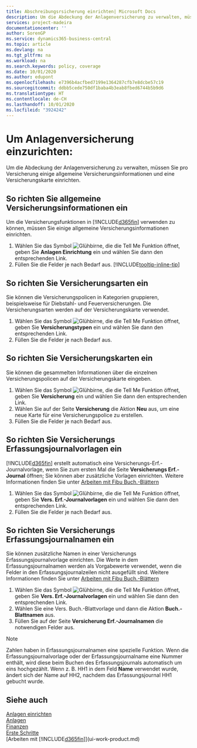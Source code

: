 ```yaml
---
title: Abschreibungsrsicherung einrichten| Microsoft Docs
description: Um die Abdeckung der Anlagenversicherung zu verwalten, müssen Sie pro Versicherung einige allgemeine Versicherungsinformationen und eine Versicherungskarte einrichten.
services: project-madeira
documentationcenter: ''
author: SorenGP
ms.service: dynamics365-business-central
ms.topic: article
ms.devlang: na
ms.tgt_pltfrm: na
ms.workload: na
ms.search.keywords: policy, coverage
ms.date: 10/01/2020
ms.author: edupont
ms.openlocfilehash: e7396b4acfbed7199e1364287cfb7e8dcbe57c19
ms.sourcegitcommit: ddbb5cede750df1baba4b3eab8fbed6744b5b9d6
ms.translationtype: HT
ms.contentlocale: de-CH
ms.lasthandoff: 10/01/2020
ms.locfileid: "3924242"
---
```

# <a name="set-up-fixed-asset-insurance"></a>Um Anlagenversicherung einzurichten:
Um die Abdeckung der Anlagenversicherung zu verwalten, müssen Sie pro Versicherung einige allgemeine Versicherungsinformationen und eine Versicherungskarte einrichten.

## <a name="to-set-up-general-insurance-information"></a>So richten Sie allgemeine Versicherungsinformationen ein
Um die Versicherungsfunktionen in [!INCLUDE[d365fin](includes/d365fin_md.md)]  verwenden zu können, müssen Sie einige allgemeine Versicherungsinformationen einrichten.  

1. Wählen Sie das Symbol ![Glühbirne, die die Tell Me Funktion öffnet](media/ui-search/search_small.png "Tell Me-Funktion"), geben Sie **Anlagen Einrichtung** ein und wählen Sie dann den entsprechenden Link.  
2. Füllen Sie die Felder je nach Bedarf aus. [!INCLUDE[tooltip-inline-tip](includes/tooltip-inline-tip_md.md)]  

## <a name="to-set-up-insurance-types"></a>So richten Sie Versicherungsarten ein
Sie können die Versicherungspolicen in Kategorien gruppieren, beispielsweise für Diebstahl- und Feuerversicherungen. Die Versicherungsarten werden auf der Versicherungskarte verwendet.

1. Wählen Sie das Symbol ![Glühbirne, die die Tell Me Funktion öffnet](media/ui-search/search_small.png "Tell Me-Funktion"), geben Sie **Versicherungstypen** ein und wählen Sie dann den entsprechenden Link.  
2. Füllen Sie die Felder je nach Bedarf aus.

## <a name="to-set-up-insurance-cards"></a>So richten Sie Versicherungskarten ein
Sie können die gesammelten Informationen über die einzelnen Versicherungspolicen auf der Versicherungskarte eingeben.  

1. Wählen Sie das Symbol ![Glühbirne, die die Tell Me Funktion öffnet](media/ui-search/search_small.png "Tell Me-Funktion"), geben Sie **Versicherung** ein und wählen Sie dann den entsprechenden Link.  
2. Wählen Sie auf der Seite **Versicherung** die Aktion **Neu** aus, um eine neue Karte für eine Versicherungspolice zu erstellen.  
3. Füllen Sie die Felder je nach Bedarf aus.

## <a name="to-set-up-insurance-journal-templates"></a>So richten Sie Versicherungs Erfassungsjournalvorlagen ein
[!INCLUDE[d365fin](includes/d365fin_md.md)] erstellt automatisch eine Versicherungs-Erf.-Journalvorlage, wenn Sie zum ersten Mal die Seite **Versicherungs Erf.-Journal** öffnen; Sie können aber zusätzliche Vorlagen einrichten. Weitere Informationen finden Sie unter [Arbeiten mit Fibu Buch.-Blättern](ui-work-general-journals.md)  

1. Wählen Sie das Symbol ![Glühbirne, die die Tell Me Funktion öffnet](media/ui-search/search_small.png "Tell Me-Funktion"), geben Sie **Vers. Erf.-Journalvorlagen** ein und wählen Sie dann den entsprechenden Link.  
2. Füllen Sie die Felder je nach Bedarf aus.

## <a name="to-set-up-insurance-journal-batches"></a>So richten Sie Versicherungs Erfassungsjournalnamen ein
Sie können zusätzliche Namen in einer Versicherungs Erfassungsjournalvorlage einrichten. Die Werte in dem Erfassungsjournalnamen werden als Vorgabewerte verwendet, wenn die Felder in den Erfassungsjournalzeilen nicht ausgefüllt sind. Weitere Informationen finden Sie unter [Arbeiten mit Fibu Buch.-Blättern](ui-work-general-journals.md)  

1. Wählen Sie das Symbol ![Glühbirne, die die Tell Me Funktion öffnet](media/ui-search/search_small.png "Tell Me-Funktion"), geben Sie **Vers. Erf.-Journalvorlagen** ein und wählen Sie dann den entsprechenden Link.  
2. Wählen Sie eine Vers. Buch.-Blattvorlage und dann die Aktion **Buch.-Blattnamen** aus.
3. Füllen Sie auf der Seite **Versicherung Erf.-Journalnamen** die notwendigen Felder aus.

> [!NOTE]  
>   Zahlen haben in Erfassungsjournalnamen eine spezielle Funktion. Wenn die Erfassungsjournalvorlage oder der Erfassungsjournalname eine Nummer enthält, wird diese beim Buchen des Erfassungsjournals automatisch um eins hochgezählt. Wenn z. B. HH1 in dem Feld **Name** verwendet wurde, ändert sich der Name auf HH2, nachdem das Erfassungsjournal HH1 gebucht wurde.

## <a name="see-also"></a>Siehe auch
[Anlagen einrichten](fa-setup.md)  
[Anlagen](fa-manage.md)  
[Finanzen](finance.md)  
[Erste Schritte](product-get-started.md)  
[Arbeiten mit [!INCLUDE[d365fin](includes/d365fin_md.md)]](ui-work-product.md)
